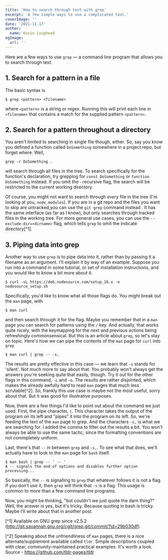 ```yaml
---
title: 'How to search through text with grep'
excerpt: 'A few simple ways to use a complicated tool.'
coverImage: ''
date: '2021-11-17'
author:
  name: Kevin Loughead
ogImage:
  url: ''
---
```


Here are a few ways to use `grep` — a command line program that allows you to search through text. 

## 1. Search for a pattern in a file
The basic syntax is

```plain-text
$ grep <pattern> <filename>
```

where `<pattern>` is a string or regex. Running this will print each line in `<filename>` that contains a match for the supplied pattern `<pattern>`.

## 2. Search for a pattern throughout a directory

You aren't limited to searching in single file though, either. So, say you know you defined a function called `DoSomething` somewhere in a project repo, but forget where. Well, 

```plain-text
grep -r DoSomething .
```

will search through all files in the tree. To search specifically for the function's declaration, try grepping for `const DoSomething` or `function DoSomething` instead. If you omit the `-r`ecursive flag, the search will be restricted to the current working directory. 

Of course, you might not want to search through _every_ file in the tree (I'm looking at you, `node_modules`). If you are in a git repo and the files you want to skip are untracked,you can use the `git grep` command instead . It has the same interface (as far as I know), but only searches through tracked files in the working tree. For more general use cases, you can use the `--exclude-dir=<dirname>` flag, which tells `grep` to omit the indicate directory[^1].

## 3. Piping data into grep

Another way to use `grep` is to pipe data into it, rather than by passing it a filename as an argument. I'll explain it by way of an example. Suppose you run into a command in some tutorial, or set of installation instructions, and you would like to know a bit more about it.

```plain-text
$ curl -sL https://deb.nodesource.com/setup_16.x -o nodesource_setup.sh
```

Specifically, you'd like to know what all those flags do. You might break out the `man` page, with

```plain-text
$ man curl 
```

and then search through it for the flag. Maybe you remember that in a `man` page you can search for patterns using the `/` key. And actually, that works quite nicely, with the keymapping for the *n*ext and *p*revious actions being refreshingly commonsensical. But this is an article about `grep`, so let's stay on topic. Here's how we can pipe the contents of the `man` page for `curl` into `grep`

```plain-text
$ man curl | grep -- -s,
```

The results are pretty effective in this case — we learn that `-s` stands for 'silent'. Not much more to say about that. You probably won't always get the answers you're seeking quite that easily, though. Try it out for the other flags in this command, `-L` and `-o`. The results are rather disjointed, which makes the already awfully hard to read `man` pages that much less scrutable[^2]. So, frankly this use case is maybe not the most useful, sorry about that. But it was good for illustrative purposes.

Now, there are a few things I'd like to point out about the command we just used. First, the pipe character, `|`. This character takes the output of the program on its left and "pipes" it into the program on its left. So, we're feeding the 
text of the `man` page to grep. And the characters `-s,` is what we are
searching for. I added the comma to filter out the results a bit. You won't always be able to use the same tactic, since the formatting conventions are not commpletely uniform.

Last, there's that `--` in between `grep` and `-s,`. To see what that does, we'll actually have to look to the `man` page for `bash` itself.

```plain-text
$ man bash | grep -- ' -- '
A -- signals the end of options and disables further option processing...
```

So basically, the `--` is signalling to `grep` that whatever follows it is not a flag. If you don't use it, then `grep` will think that `-s` is a flag. This usage is common to more than a few command line programs. 

Now, you might be thinking, "but couldn't we just quote the darn thing?" Well, the answer is yes, but it's tricky. Because quoting in bash is tricky. Maybe I'll write about that in another post.

[^1] Available on GNU grep since v2.5.2 (http://git.savannah.gnu.org/cgit/grep.git/commit/?id=29b030df).

[^2] Speaking about the unfriendliness of `man` pages, there is a nice alternate/supplement available called `tldr`. Simple descriptions coupled with clear, community-maintained practical examples. It's worth a look. Source - https://github.com/tldr-pages/tldr